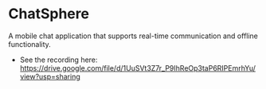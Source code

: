 # ChatSphere
A mobile chat application that supports real-time communication and offline functionality. 
* See the recording here: https://drive.google.com/file/d/1UuSVt3Z7r_P9IhReOp3taP6RIPEmrhYu/view?usp=sharing
